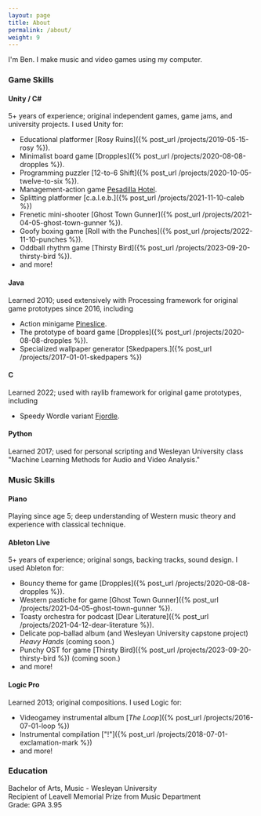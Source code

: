 ```yaml
---
layout: page
title: About
permalink: /about/
weight: 9
---
```


I'm Ben. I make music and video games using my computer.

### Game Skills

#### Unity / C#
5+ years of experience; original independent games, game jams, and university projects. I used Unity for:
- Educational platformer [Rosy Ruins]({% post_url /projects/2019-05-15-rosy %}).
- Minimalist board game [Dropples]({% post_url /projects/2020-08-08-dropples %}).
- Programming puzzler [12-to-6 Shift]({% post_url /projects/2020-10-05-twelve-to-six %}).
- Management-action game [Pesadilla Hotel](https://robertbuckley.itch.io/pesadilla-hotel).
- Splitting platformer [c.a.l.e.b.]({% post_url /projects/2021-11-10-caleb %})
- Frenetic mini-shooter [Ghost Town Gunner]({% post_url /projects/2021-04-05-ghost-town-gunner %}).
- Goofy boxing game [Roll with the Punches]({% post_url /projects/2022-11-10-punches %}).
- Oddball rhythm game [Thirsty Bird]({% post_url /projects/2023-09-20-thirsty-bird %}).
- and more!

#### Java
Learned 2010; used extensively with Processing framework for original game prototypes since 2016, including
- Action minigame [Pineslice](https://bgsulz.itch.io/pineslice).
- The prototype of board game [Dropples]({% post_url /projects/2020-08-08-dropples %}).
- Specialized wallpaper generator [Skedpapers.]({% post_url /projects/2017-01-01-skedpapers %})

#### C
Learned 2022; used with raylib framework for original game prototypes, including
- Speedy Wordle variant [Fjordle](https://bgsulz.itch.io/fjordle).

#### Python
Learned 2017; used for personal scripting and Wesleyan University class "Machine Learning Methods for Audio and Video Analysis."

### Music Skills

#### Piano
Playing since age 5; deep understanding of Western music theory and experience with classical technique.

#### Ableton Live
5+ years of experience; original songs, backing tracks, sound design. I used Ableton for:
- Bouncy theme for game [Dropples]({% post_url /projects/2020-08-08-dropples %}).
- Western pastiche for game [Ghost Town Gunner]({% post_url /projects/2021-04-05-ghost-town-gunner %}).
- Toasty orchestra for podcast [Dear Literature]({% post_url /projects/2021-04-12-dear-literature %}).
- Delicate pop-ballad album (and Wesleyan University capstone project) _Heavy Hands_ (coming soon.)
- Punchy OST for game [Thirsty Bird]({% post_url /projects/2023-09-20-thirsty-bird %}) (coming soon.)
- and more!

#### Logic Pro
Learned 2013; original compositions. I used Logic for:
- Videogamey instrumental album [_The Loop_]({% post_url /projects/2016-07-01-loop %})
- Instrumental compilation ["!"]({% post_url /projects/2018-07-01-exclamation-mark %})
- and more!


### Education
Bachelor of Arts, Music - Wesleyan University\
Recipient of Leavell Memorial Prize from Music Department\
Grade: GPA 3.95